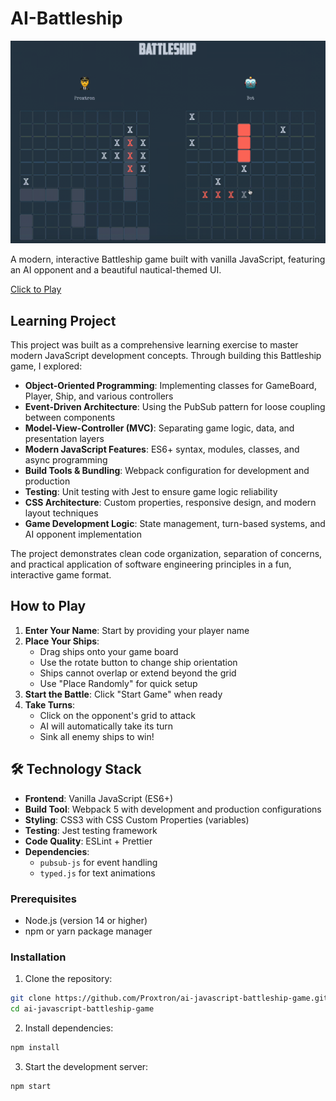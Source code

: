 # AI-Battleship

![App Demo](./src/assets/demo.gif)

A modern, interactive Battleship game built with vanilla JavaScript, featuring an AI opponent and a beautiful nautical-themed UI.

[Click to Play](https://proxtron.github.io/ai-javascript-battleship-game/)

## Learning Project

This project was built as a comprehensive learning exercise to master modern JavaScript development concepts. Through building this Battleship game, I explored:

- **Object-Oriented Programming**: Implementing classes for GameBoard, Player, Ship, and various controllers
- **Event-Driven Architecture**: Using the PubSub pattern for loose coupling between components
- **Model-View-Controller (MVC)**: Separating game logic, data, and presentation layers
- **Modern JavaScript Features**: ES6+ syntax, modules, classes, and async programming
- **Build Tools & Bundling**: Webpack configuration for development and production
- **Testing**: Unit testing with Jest to ensure game logic reliability
- **CSS Architecture**: Custom properties, responsive design, and modern layout techniques
- **Game Development Logic**: State management, turn-based systems, and AI opponent implementation

The project demonstrates clean code organization, separation of concerns, and practical application of software engineering principles in a fun, interactive game format.

## How to Play

1. **Enter Your Name**: Start by providing your player name
2. **Place Your Ships**: 
   - Drag ships onto your game board
   - Use the rotate button to change ship orientation
   - Ships cannot overlap or extend beyond the grid
   - Use "Place Randomly" for quick setup
3. **Start the Battle**: Click "Start Game" when ready
4. **Take Turns**: 
   - Click on the opponent's grid to attack
   - AI will automatically take its turn
   - Sink all enemy ships to win!

## 🛠️ Technology Stack

- **Frontend**: Vanilla JavaScript (ES6+)
- **Build Tool**: Webpack 5 with development and production configurations
- **Styling**: CSS3 with CSS Custom Properties (variables)
- **Testing**: Jest testing framework
- **Code Quality**: ESLint + Prettier
- **Dependencies**: 
  - `pubsub-js` for event handling
  - `typed.js` for text animations

### Prerequisites
- Node.js (version 14 or higher)
- npm or yarn package manager

### Installation

1. Clone the repository:
```bash
git clone https://github.com/Proxtron/ai-javascript-battleship-game.git
cd ai-javascript-battleship-game
```

2. Install dependencies:
```bash
npm install
```

3. Start the development server:
```bash
npm start
```
